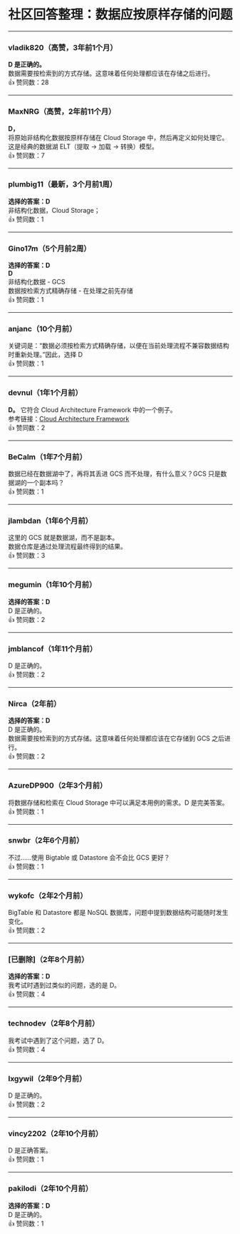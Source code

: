 # 社区回答整理：数据应按原样存储的问题

---

### vladik820（高赞，3年前1个月）
**D 是正确的。**    
数据需要按检索到的方式存储。这意味着任何处理都应该在存储之后进行。  
👍 赞同数：28

---

### MaxNRG（高赞，2年前11个月）
**D，**    
将原始非结构化数据按原样存储在 Cloud Storage 中，然后再定义如何处理它。    
这是经典的数据湖 ELT（提取 -> 加载 -> 转换）模型。  
👍 赞同数：7

---

### plumbig11（最新，3个月前1周）
**选择的答案：D**    
非结构化数据，Cloud Storage；  
👍 赞同数：1

---

### Gino17m（5个月前2周）
**选择的答案：D**  
**D**    
非结构化数据 - GCS    
数据按检索方式精确存储 - 在处理之前先存储  
👍 赞同数：1

---

### anjanc（10个月前）  
关键词是：“数据必须按检索方式精确存储，以便在当前处理流程不兼容数据结构时重新处理。”因此，选择 D  
👍 赞同数：1

---

### devnul（1年1个月前）
**D。** 它符合 Cloud Architecture Framework 中的一个例子。    
参考链接：[Cloud Architecture Framework](https://cloud.google.com/architecture/big-data-analytics/analytics-lakehouse)  
👍 赞同数：2

---

### BeCalm（1年7个月前）  
数据已经在数据湖中了，再将其丢进 GCS 而不处理，有什么意义？GCS 只是数据湖的一个副本吗？  
👍 赞同数：1

---

### jlambdan（1年6个月前）  
这里的 GCS 就是数据湖，而不是副本。    
数据仓库是通过处理流程最终得到的结果。  
👍 赞同数：3

---

### megumin（1年10个月前）
**选择的答案：D**    
D 是正确的。  
👍 赞同数：2

---

### jmblancof（1年11个月前）  
D 是正确的。  
👍 赞同数：2

---

### Nirca（2年前）
**选择的答案：D**    
D 是正确的。    
数据需要按检索到的方式存储。这意味着任何处理都应该在它存储到 GCS 之后进行。  
👍 赞同数：2

---

### AzureDP900（2年3个月前）  
将数据存储和检索在 Cloud Storage 中可以满足本用例的需求。D 是完美答案。  
👍 赞同数：1

---

### snwbr（2年6个月前）  
不过……使用 Bigtable 或 Datastore 会不会比 GCS 更好？  
👍 赞同数：1

---

### wykofc（2年2个月前）  
BigTable 和 Datastore 都是 NoSQL 数据库，问题中提到数据结构可能随时发生变化。  
👍 赞同数：2

---

### [已删除]（2年8个月前）
**选择的答案：D**    
我考试时遇到过类似的问题，选的是 D。  
👍 赞同数：4

---

### technodev（2年8个月前）  
我考试中遇到了这个问题，选了 D。  
👍 赞同数：4

---

### lxgywil（2年9个月前）  
D 是正确的。  
👍 赞同数：2

---

### vincy2202（2年10个月前）  
D 是正确答案。  
👍 赞同数：1

---

### pakilodi（2年10个月前）
**选择的答案：D**    
D 是正确的。  
👍 赞同数：1

